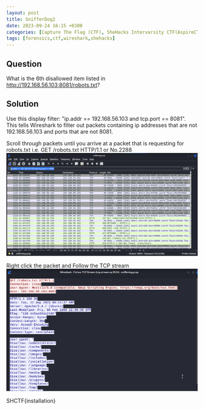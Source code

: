 ```yaml
---
layout: post
title: SnifferDog2
date: 2023-09-24 16:15 +0300
categories: [Capture The Flag (CTF), SheHacks Intervarsity CTF(AspireCTF)]
tags: [forensics,ctf,wireshark,shehacks]
---
```

## Question
What is the 6th disallowed item listed in http://192.168.56.103:8081/robots.txt?

## Solution
Use this display filter: "ip.addr == 192.168.56.103 and tcp.port == 8081". This tells Wireshark to filter out packets containing ip addresses that are not 192.168.56.103 and ports that are not 8081.

Scroll through packets until you arrive at a packet that is requesting for robots.txt i.e. GET /robots.txt HTTP/1.1 or No.2288
![Alt text](/assets/CTFs-main/SIC(AspireCTF)/SnifferDog2/packets.png)

Right click the packet and Follow the TCP stream
![Alt text](/assets/CTFs-main/SIC(AspireCTF)/SnifferDog2/tcp_stream.png)

SHCTF{installation}
